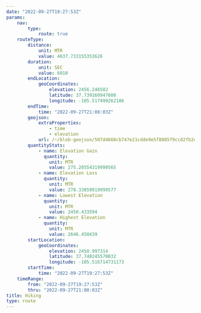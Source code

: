 ```yaml
---
date: "2022-09-27T19:27:53Z"
params:
    nav:
        type:
            route: true
    routeType:
        distance:
            unit: MTR
            value: 4637.733155353626
        duration:
            unit: SEC
            value: 6010
        endLocation:
            geoCoordinates:
                elevation: 2456.246582
                latitude: 37.739160947608
                longitude: -105.517499262186
        endTime:
            time: "2022-09-27T21:08:03Z"
        geojson:
            extraProperties:
                - time
                - elevation
            url: /~/blob-geojson/507d4660cb747e21cdde9e5f8085f9ccd2fb2e8d13ffaeed20b00c7cf52c0d83/geojson.json
        quantityStats:
            - name: Elevation Gain
              quantity:
                unit: MTR
                value: 275.20554319999565
            - name: Elevation Loss
              quantity:
                unit: MTR
                value: 278.33859919999577
            - name: Lowest Elevation
              quantity:
                unit: MTR
                value: 2450.433594
            - name: Highest Elevation
              quantity:
                unit: MTR
                value: 2646.450439
        startLocation:
            geoCoordinates:
                elevation: 2450.997314
                latitude: 37.740245570032
                longitude: -105.516714731173
        startTime:
            time: "2022-09-27T19:27:53Z"
    timeRange:
        from: "2022-09-27T19:27:53Z"
        thru: "2022-09-27T21:08:03Z"
title: Hiking
type: route
---
```

